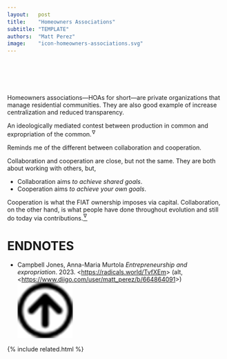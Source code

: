 ```yaml
---
layout:   post
title:    "Homeowners Associations"
subtitle: "TEMPLATE"
authors:  "Matt Perez"
image:    "icon-homeowners-associations.svg"
---
```


<div style="display:none;">
 <p>Homeowners associations are private organizations that manage residential communities. They are also good example increase centralization and reduced transparency.</p>
</div>

<h1>&nbsp;</h1>
 <p>Homeowners associations&mdash;HOAs for short&mdash;are private organizations that manage residential communities. They are also good example of increase centralization and reduced transparency.</p>
 <p class="_citation">An ideologically mediated contest between production in common and expropriation of the common.<sup id="bm01">&hairsp;&nabla;&hairsp;</sup></a></span>
 <p>Reminds me of the different between collaboration and cooperation.<p>
 <div class="_citation">
  Collaboration and cooperation are close, but not the same. They are both about working with others, but,
  <ul>
   <li>Collaboration aims <em>to achieve shared goals</em>.</li>
   <li>Cooperation aims <em>to achieve your own goals</em>.</li>
  </ul>
  Cooperation is what the <span class='_paragigm'>FIAT</span> ownership imposes via capital. Collaboration, on the other hand, is what people have done throughout evolution and still do today via contributions.<a href="#en01"><sup id="bm01">&hairsp;&nabla;&hairsp;</sup></a>
 </div>

<h1 class="_section">ENDNOTES</h1>
 <ul>
  <li id="en01">
   <p class="_list-item">
    Campbell Jones, Anna-Maria Murtola
    <em>Entrepreneurship and expropriation</em>.
    2023.
    &lt;<a href=https://radicals.world/TvfXEm" target="_blank">https://radicals.world/TvfXEm</a>&gt;
    (alt, &lt;<a href="https://www.diigo.com/user/matt_perez/b/664864091" target="_blank">https://www.diigo.com/user/matt_perez/b/664864091</a>&gt;)
    <a class="_uparrow" href="#bm01"><img src="/assets/img/arrow-up-icon.png"></a>
   </p>
  </li>
 </ul>

{% include related.html %}